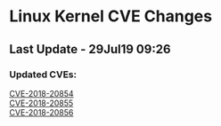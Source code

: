
# **Linux Kernel CVE Changes**

## Last Update - 29Jul19 09:26

### **Updated CVEs:**

[CVE-2018-20854](cves/CVE-2018-20854)  
[CVE-2018-20855](cves/CVE-2018-20855)  
[CVE-2018-20856](cves/CVE-2018-20856)  
